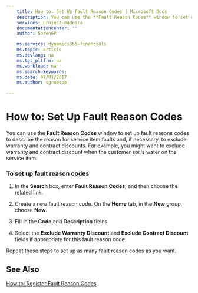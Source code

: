 ```yaml
---
    title: How to: Set Up Fault Reason Codes | Microsoft Docs
    description: You can use the **Fault Reason Codes** window to set up fault reasons codes to describe the reason for service item faults and, if necessary, to exclude warranty and contract discounts. For example, you might want to exclude warranty and contract discount when the customer spills water on the service item.
    services: project-madeira
    documentationcenter: ''
    author: SorenGP

    ms.service: dynamics365-financials
    ms.topic: article
    ms.devlang: na
    ms.tgt_pltfrm: na
    ms.workload: na
    ms.search.keywords:
    ms.date: 07/01/2017
    ms.author: sgroespe

---
```

# How to: Set Up Fault Reason Codes
You can use the **Fault Reason Codes** window to set up fault reasons codes to describe the reason for service item faults and, if necessary, to exclude warranty and contract discounts. For example, you might want to exclude warranty and contract discount when the customer spills water on the service item.  
  
### To set up fault reason codes  
  
1.  In the **Search** box, enter **Fault Reason Codes**, and then choose the related link.  
  
2.  Create a new fault reason code. On the **Home** tab, in the **New** group, choose **New**.  
  
3.  Fill in the **Code** and **Description** fields.  
  
4.  Select the **Exclude Warranty Discount** and **Exclude Contract Discount** fields if appropriate for this fault reason code.  
  
 Repeat these steps to set up as many fault reason codes as you want.  
  
## See Also  
 [How to: Register Fault Reason Codes](../how-to-register-fault-reason-codes.md)